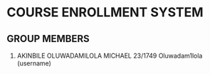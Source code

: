 # COURSE ENROLLMENT SYSTEM

## GROUP MEMBERS

1. AKINBILE OLUWADAMILOLA MICHAEL 23/1749 Oluwadam1lola (username)

